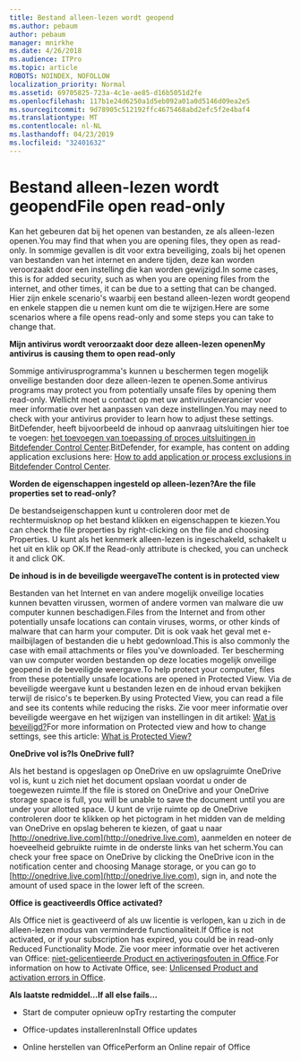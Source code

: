 ```yaml
---
title: Bestand alleen-lezen wordt geopend
ms.author: pebaum
author: pebaum
manager: mnirkhe
ms.date: 4/26/2018
ms.audience: ITPro
ms.topic: article
ROBOTS: NOINDEX, NOFOLLOW
localization_priority: Normal
ms.assetid: 69705825-723a-4c1e-ae85-d16b5051d2fe
ms.openlocfilehash: 117b1e24d6250a1d5eb092a01a0d5146d09ea2e5
ms.sourcegitcommit: 9d78905c512192ffc4675468abd2efc5f2e4baf4
ms.translationtype: MT
ms.contentlocale: nl-NL
ms.lasthandoff: 04/23/2019
ms.locfileid: "32401632"
---
```

# <a name="file-open-read-only"></a><span data-ttu-id="99c2e-102">Bestand alleen-lezen wordt geopend</span><span class="sxs-lookup"><span data-stu-id="99c2e-102">File open read-only</span></span>

<span data-ttu-id="99c2e-103">Kan het gebeuren dat bij het openen van bestanden, ze als alleen-lezen openen.</span><span class="sxs-lookup"><span data-stu-id="99c2e-103">You may find that when you are opening files, they open as read-only.</span></span> <span data-ttu-id="99c2e-104">In sommige gevallen is dit voor extra beveiliging, zoals bij het openen van bestanden van het internet en andere tijden, deze kan worden veroorzaakt door een instelling die kan worden gewijzigd.</span><span class="sxs-lookup"><span data-stu-id="99c2e-104">In some cases, this is for added security, such as when you are opening files from the internet, and other times, it can be due to a setting that can be changed.</span></span> <span data-ttu-id="99c2e-105">Hier zijn enkele scenario's waarbij een bestand alleen-lezen wordt geopend en enkele stappen die u nemen kunt om die te wijzigen.</span><span class="sxs-lookup"><span data-stu-id="99c2e-105">Here are some scenarios where a file opens read-only and some steps you can take to change that.</span></span>
  
 <span data-ttu-id="99c2e-106">**Mijn antivirus wordt veroorzaakt door deze alleen-lezen openen**</span><span class="sxs-lookup"><span data-stu-id="99c2e-106">**My antivirus is causing them to open read-only**</span></span>
  
<span data-ttu-id="99c2e-107">Sommige antivirusprogramma's kunnen u beschermen tegen mogelijk onveilige bestanden door deze alleen-lezen te openen.</span><span class="sxs-lookup"><span data-stu-id="99c2e-107">Some antivirus programs may protect you from potentially unsafe files by opening them read-only.</span></span> <span data-ttu-id="99c2e-108">Wellicht moet u contact op met uw antivirusleverancier voor meer informatie over het aanpassen van deze instellingen.</span><span class="sxs-lookup"><span data-stu-id="99c2e-108">You may need to check with your antivirus provider to learn how to adjust these settings.</span></span> <span data-ttu-id="99c2e-109">BitDefender, heeft bijvoorbeeld de inhoud op aanvraag uitsluitingen hier toe te voegen: [het toevoegen van toepassing of proces uitsluitingen in Bitdefender Control Center](https://www.bitdefender.com/support/how-to-add-application-or-process-exclusions-in-bitdefender-control-center-1119.mdl).</span><span class="sxs-lookup"><span data-stu-id="99c2e-109">BitDefender, for example, has content on adding application exclusions here: [How to add application or process exclusions in Bitdefender Control Center](https://www.bitdefender.com/support/how-to-add-application-or-process-exclusions-in-bitdefender-control-center-1119.mdl).</span></span>
  
 <span data-ttu-id="99c2e-110">**Worden de eigenschappen ingesteld op alleen-lezen?**</span><span class="sxs-lookup"><span data-stu-id="99c2e-110">**Are the file properties set to read-only?**</span></span>
  
<span data-ttu-id="99c2e-111">De bestandseigenschappen kunt u controleren door met de rechtermuisknop op het bestand klikken en eigenschappen te kiezen.</span><span class="sxs-lookup"><span data-stu-id="99c2e-111">You can check the file properties by right-clicking on the file and choosing Properties.</span></span> <span data-ttu-id="99c2e-112">U kunt als het kenmerk alleen-lezen is ingeschakeld, schakelt u het uit en klik op OK.</span><span class="sxs-lookup"><span data-stu-id="99c2e-112">If the Read-only attribute is checked, you can uncheck it and click OK.</span></span>
  
 <span data-ttu-id="99c2e-113">**De inhoud is in de beveiligde weergave**</span><span class="sxs-lookup"><span data-stu-id="99c2e-113">**The content is in protected view**</span></span>
  
<span data-ttu-id="99c2e-114">Bestanden van het Internet en van andere mogelijk onveilige locaties kunnen bevatten virussen, wormen of andere vormen van malware die uw computer kunnen beschadigen.</span><span class="sxs-lookup"><span data-stu-id="99c2e-114">Files from the Internet and from other potentially unsafe locations can contain viruses, worms, or other kinds of malware that can harm your computer.</span></span> <span data-ttu-id="99c2e-115">Dit is ook vaak het geval met e-mailbijlagen of bestanden die u hebt gedownload.</span><span class="sxs-lookup"><span data-stu-id="99c2e-115">This is also commonly the case with email attachments or files you've downloaded.</span></span> <span data-ttu-id="99c2e-116">Ter bescherming van uw computer worden bestanden op deze locaties mogelijk onveilige geopend in de beveiligde weergave.</span><span class="sxs-lookup"><span data-stu-id="99c2e-116">To help protect your computer, files from these potentially unsafe locations are opened in Protected View.</span></span> <span data-ttu-id="99c2e-117">Via de beveiligde weergave kunt u bestanden lezen en de inhoud ervan bekijken terwijl de risico's te beperken.</span><span class="sxs-lookup"><span data-stu-id="99c2e-117">By using Protected View, you can read a file and see its contents while reducing the risks.</span></span> <span data-ttu-id="99c2e-118">Zie voor meer informatie over beveiligde weergave en het wijzigen van instellingen in dit artikel: [Wat is beveiligd?](https://support.office.com/article/d6f09ac7-e6b9-4495-8e43-2bbcdbcb6653)</span><span class="sxs-lookup"><span data-stu-id="99c2e-118">For more information on Protected view and how to change settings, see this article: [What is Protected View?](https://support.office.com/article/d6f09ac7-e6b9-4495-8e43-2bbcdbcb6653)</span></span>
  
 <span data-ttu-id="99c2e-119">**OneDrive vol is?**</span><span class="sxs-lookup"><span data-stu-id="99c2e-119">**Is OneDrive full?**</span></span>
  
<span data-ttu-id="99c2e-120">Als het bestand is opgeslagen op OneDrive en uw opslagruimte OneDrive vol is, kunt u zich niet het document opslaan voordat u onder de toegewezen ruimte.</span><span class="sxs-lookup"><span data-stu-id="99c2e-120">If the file is stored on OneDrive and your OneDrive storage space is full, you will be unable to save the document until you are under your allotted space.</span></span> <span data-ttu-id="99c2e-121">U kunt de vrije ruimte op de OneDrive controleren door te klikken op het pictogram in het midden van de melding van OneDrive en opslag beheren te kiezen, of gaat u naar [http://onedrive.live.com](http://onedrive.live.com), aanmelden en noteer de hoeveelheid gebruikte ruimte in de onderste links van het scherm.</span><span class="sxs-lookup"><span data-stu-id="99c2e-121">You can check your free space on OneDrive by clicking the OneDrive icon in the notification center and choosing Manage storage, or you can go to [http://onedrive.live.com](http://onedrive.live.com), sign in, and note the amount of used space in the lower left of the screen.</span></span>
  
 <span data-ttu-id="99c2e-122">**Office is geactiveerd**</span><span class="sxs-lookup"><span data-stu-id="99c2e-122">**Is Office activated?**</span></span>
  
<span data-ttu-id="99c2e-123">Als Office niet is geactiveerd of als uw licentie is verlopen, kan u zich in de alleen-lezen modus van verminderde functionaliteit.</span><span class="sxs-lookup"><span data-stu-id="99c2e-123">If Office is not activated, or if your subscription has expired, you could be in read-only Reduced Functionality Mode.</span></span> <span data-ttu-id="99c2e-124">Zie voor meer informatie over het activeren van Office: [niet-gelicentieerde Product en activeringsfouten in Office](https://support.office.com/article/0d23d3c0-c19c-4b2f-9845-5344fedc4380).</span><span class="sxs-lookup"><span data-stu-id="99c2e-124">For information on how to Activate Office, see: [Unlicensed Product and activation errors in Office](https://support.office.com/article/0d23d3c0-c19c-4b2f-9845-5344fedc4380).</span></span>
  
 <span data-ttu-id="99c2e-125">**Als laatste redmiddel...**</span><span class="sxs-lookup"><span data-stu-id="99c2e-125">**If all else fails...**</span></span>
  
- <span data-ttu-id="99c2e-126">Start de computer opnieuw op</span><span class="sxs-lookup"><span data-stu-id="99c2e-126">Try restarting the computer</span></span>
    
- <span data-ttu-id="99c2e-127">Office-updates installeren</span><span class="sxs-lookup"><span data-stu-id="99c2e-127">Install Office updates</span></span>
    
- <span data-ttu-id="99c2e-128">Online herstellen van Office</span><span class="sxs-lookup"><span data-stu-id="99c2e-128">Perform an Online repair of Office</span></span>
    


